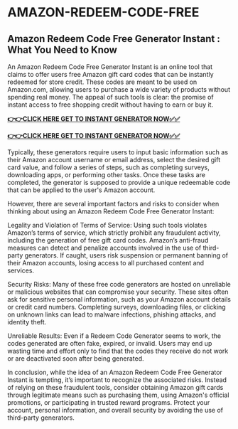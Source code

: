 # AMAZON-REDEEM-CODE-FREE

## Amazon Redeem Code Free Generator Instant : What You Need to Know

An Amazon Redeem Code Free Generator Instant is an online tool that claims to offer users free Amazon gift card codes that can be instantly redeemed for store credit. These codes are meant to be used on Amazon.com, allowing users to purchase a wide variety of products without spending real money. The appeal of such tools is clear: the promise of instant access to free shopping credit without having to earn or buy it.

[**👉👉CLICK HERE GET TO INSTANT GENERATOR NOW✅✅**](https://raj-review.com/amuzunxyzq)


[**👉👉CLICK HERE GET TO INSTANT GENERATOR NOW✅✅**](https://raj-review.com/amuzunxyzq)


Typically, these generators require users to input basic information such as their Amazon account username or email address, select the desired gift card value, and follow a series of steps, such as completing surveys, downloading apps, or performing other tasks. Once these tasks are completed, the generator is supposed to provide a unique redeemable code that can be applied to the user's Amazon account.

However, there are several important factors and risks to consider when thinking about using an Amazon Redeem Code Free Generator Instant:

Legality and Violation of Terms of Service: Using such tools violates Amazon’s terms of service, which strictly prohibit any fraudulent activity, including the generation of free gift card codes. Amazon’s anti-fraud measures can detect and penalize accounts involved in the use of third-party generators. If caught, users risk suspension or permanent banning of their Amazon accounts, losing access to all purchased content and services.

Security Risks: Many of these free code generators are hosted on unreliable or malicious websites that can compromise your security. These sites often ask for sensitive personal information, such as your Amazon account details or credit card numbers. Completing surveys, downloading files, or clicking on unknown links can lead to malware infections, phishing attacks, and identity theft.

Unreliable Results: Even if a Redeem Code Generator seems to work, the codes generated are often fake, expired, or invalid. Users may end up wasting time and effort only to find that the codes they receive do not work or are deactivated soon after being generated.

In conclusion, while the idea of an Amazon Redeem Code Free Generator Instant is tempting, it’s important to recognize the associated risks. Instead of relying on these fraudulent tools, consider obtaining Amazon gift cards through legitimate means such as purchasing them, using Amazon's official promotions, or participating in trusted reward programs. Protect your account, personal information, and overall security by avoiding the use of third-party generators.
